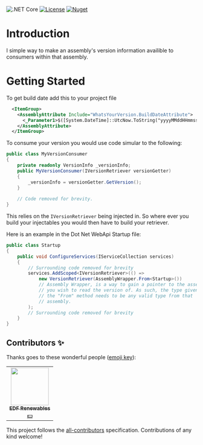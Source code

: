 ![.NET Core](https://github.com/jason-kerney/whats-your-version/workflows/.NET%20Core/badge.svg)
[![License](https://img.shields.io/github/license/jason-kerney/whats-your-version)](https://github.com/jason-kerney/whats-your-version/blob/main/LICENSE)
[![Nuget](https://img.shields.io/nuget/v/whats-your-version.svg)](https://www.nuget.org/packages/whats-your-version/)

# Introduction 
I simple way to make an assembly's version information availible to consumers within that assembly.

# Getting Started
To get build date add this to your project file
```xml
  <ItemGroup>
    <AssemblyAttribute Include="WhatsYourVersion.BuildDateAttribute">
      <_Parameter1>$([System.DateTime]::UtcNow.ToString("yyyyMMddHHmmss"))</_Parameter1>
    </AssemblyAttribute>
  </ItemGroup>
```

To consume your version you would use code simular to the following:

```c#
public class MyVersionConsumer 
{
    private readonly VersionInfo _versionInfo;
    public MyVersionConsumer(IVersionRetriever versionGetter) 
    {
        _versionInfo = versionGetter.GetVersion();
    }
    
    // Code removed for brevity.
} 
```

This relies on the `IVersionRetriever` being injected in. So where ever you build your injectables you would then have to build your retriever.

Here is an example in the Dot Net WebApi Startup file:
```c#
public class Startup
{
    public void ConfigureServices(IServiceCollection services)
    {
        // Surrounding code removed for brevity 
        services.AddScoped<IVersionRetriever>(() => 
            new VersionRetriever(AssemblyWrapper.From<Startup>())
            // Assembly Wrapper, is a way to gain a pointer to the assembly
            // you wish to read the version of. As such, the type given in 
            // the "From" method needs to be any valid type from that 
            // assembly.
        );
        // Surrounding code removed for brevity   
    }
}
```
## Contributors ✨

Thanks goes to these wonderful people ([emoji key](https://allcontributors.org/docs/en/emoji-key)):

<!-- ALL-CONTRIBUTORS-LIST:START - Do not remove or modify this section -->
<!-- prettier-ignore-start -->
<!-- markdownlint-disable -->
<table>
  <tr>
    <td align="center"><a href="https://github.com/edf-re"><img src="https://avatars.githubusercontent.com/u/13739273?v=4?s=100" width="100px;" alt=""/><br /><sub><b>EDF Renewables</b></sub></a><br /><a href="#financial-edf-re" title="Financial">💵</a></td>
  </tr>
</table>

<!-- markdownlint-restore -->
<!-- prettier-ignore-end -->

<!-- ALL-CONTRIBUTORS-LIST:END -->

This project follows the [all-contributors](https://github.com/all-contributors/all-contributors) specification. Contributions of any kind welcome!